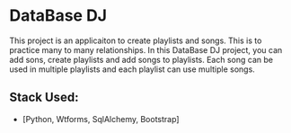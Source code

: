 # DataBase DJ

This project is an applicaiton to create playlists and songs. This is to practice many to many relationships.
In this DataBase DJ project, you can add sons, create playlists and add songs to playlists.
Each song can be used in multiple playlists and each playlist can use multiple songs.

## Stack Used:
- [Python, Wtforms, SqlAlchemy, Bootstrap]
